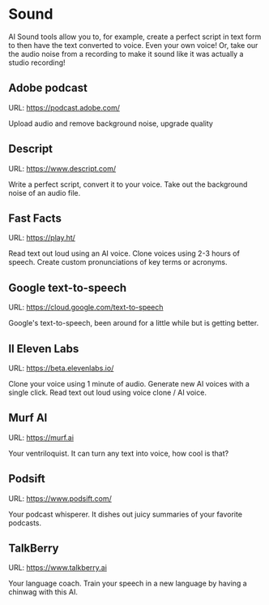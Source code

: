 # Sound

AI Sound tools allow you to, for example, create a perfect script in text form to then have the text converted to voice. Even your own voice!
Or, take our the audio noise from a recording to make it sound like it was actually a studio recording!


## Adobe podcast

URL: https://podcast.adobe.com/

Upload audio and remove background noise, upgrade quality

## Descript

URL: https://www.descript.com/

Write a perfect script, convert it to your voice.
Take out the background noise of an audio file.

## Fast Facts

URL: https://play.ht/

Read text out loud using an AI voice. Clone voices using 2-3 hours of speech. Create custom pronunciations of key terms or acronyms.

## Google text-to-speech

URL: https://cloud.google.com/text-to-speech

Google's text-to-speech, been around for a little while but is getting better.

## ll Eleven Labs

URL: https://beta.elevenlabs.io/

Clone your voice using 1 minute of audio. Generate new AI voices with a single click. Read text out loud using voice clone / AI voice.

## Murf Al

URL: https://murf.ai

Your ventriloquist. It can turn any text into voice, how cool is that?

## Podsift

URL: https://www.podsift.com/

Your podcast whisperer. It dishes out juicy summaries of your favorite podcasts.

## TalkBerry

URL: https://www.talkberry.ai

Your language coach. Train your speech in a new language by having a chinwag with this AI.
